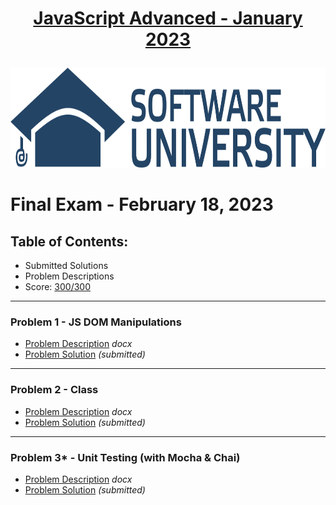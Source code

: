 # <p align="center"><a href="https://softuni.bg/trainings/3961/js-advanced-january-2023"> JavaScript Advanced - January 2023 </a></p>
  
<a href="https://softuni.bg/">
<img src="https://raw.githubusercontent.com/mirokrastanov/Software-Engineering-SoftUni/main/miscellaneous/softuni-banner.png" alt="Trulli" width="1218" height="160">
</a>
  
# Final Exam - February 18, 2023
## Table of Contents: 
- Submitted Solutions
- Problem Descriptions
- Score: <a href="https://i.imgur.com/csPYCZi.png">300/300</a>

  
<hr />
<h3> Problem 1 - JS DOM Manipulations </h3>
<ul>
<li><a href="https://github.com/mirokrastanov/Software-Engineering-SoftUni/blob/main/softuni-js-advanced/final-exam/00-problem-descriptions/01.Ski%20Lift_Problem-Description.docx">Problem Description</a> <i>docx</i></li>
<li><a href="https://github.com/mirokrastanov/Software-Engineering-SoftUni/tree/main/softuni-js-advanced/final-exam/01-ski-lift">Problem Solution</a> <i>(submitted)</i></li>
</ul>
  
<hr />
<h3> Problem 2 - Class </h3>
<ul>
<li><a href="https://github.com/mirokrastanov/Software-Engineering-SoftUni/blob/main/softuni-js-advanced/final-exam/00-problem-descriptions/02.%20Wine%20Selection_Problem-Description.docx">Problem Description</a> <i>docx</i></li>
<li><a href="https://github.com/mirokrastanov/Software-Engineering-SoftUni/tree/main/softuni-js-advanced/final-exam/02-wine-selection">Problem Solution</a> <i>(submitted)</i></li>
</ul>

<hr />
<h3> Problem 3* - Unit Testing (with Mocha & Chai) </h3>
<ul>
<li><a href="https://github.com/mirokrastanov/Software-Engineering-SoftUni/blob/main/softuni-js-advanced/final-exam/00-problem-descriptions/03.%20Find%20Apartment_Problem-Description.docx">Problem Description</a> <i>docx</i></li>
<li><a href="https://github.com/mirokrastanov/Software-Engineering-SoftUni/tree/main/softuni-js-advanced/final-exam/03-find-apartment">Problem Solution</a> <i>(submitted)</i></li>
</ul>

